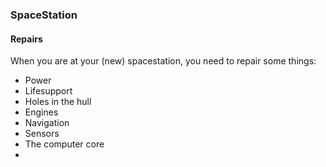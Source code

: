 ### SpaceStation
#### Repairs
When you are at your (new) spacestation, you need to repair some things:
- Power
- Lifesupport
- Holes in the hull
- Engines
- Navigation
- Sensors
- The computer core
- 